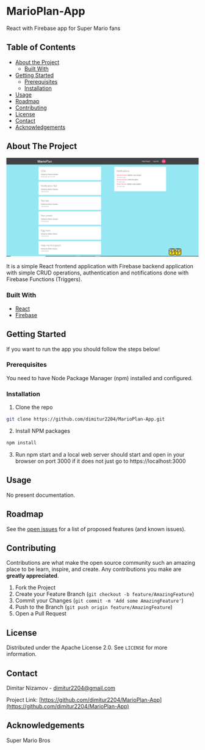 # MarioPlan-App
React with Firebase app for Super Mario fans

<!-- TABLE OF CONTENTS -->
## Table of Contents

* [About the Project](#about-the-project)
  * [Built With](#built-with)
* [Getting Started](#getting-started)
  * [Prerequisites](#prerequisites)
  * [Installation](#installation)
* [Usage](#usage)
* [Roadmap](#roadmap)
* [Contributing](#contributing)
* [License](#license)
* [Contact](#contact)
* [Acknowledgements](#acknowledgements)



<!-- ABOUT THE PROJECT -->
## About The Project
![screenshot](https://github.com/dimitur2204/MarioPlan-App/blob/main/public/MarioPlan.PNG?raw=true)

It is a simple React frontend application with Firebase backend application with simple CRUD operations, authentication and notifications done with Firebase Functions (Triggers).

### Built With

* [React](https://reactjs.org/)
* [Firebase](https://firebase.google.com/)



<!-- GETTING STARTED -->
## Getting Started

If you want to run the app you should follow the steps below!

### Prerequisites

You need to have Node Package Manager (npm) installed and configured.

### Installation

1. Clone the repo
```sh
git clone https://github.com/dimitur2204/MarioPlan-App.git
```
2. Install NPM packages
```sh
npm install
```
3. Run npm start and a local web server should start and open in your browser on port 3000 if it does not just go to https://localhost:3000



<!-- USAGE EXAMPLES -->
## Usage
No present documentation.

<!-- ROADMAP -->
## Roadmap

See the [open issues](https://github.com/dimitur2204/MarioPlan-App/issues) for a list of proposed features (and known issues).



<!-- CONTRIBUTING -->
## Contributing

Contributions are what make the open source community such an amazing place to be learn, inspire, and create. Any contributions you make are **greatly appreciated**.

1. Fork the Project
2. Create your Feature Branch (`git checkout -b feature/AmazingFeature`)
3. Commit your Changes (`git commit -m 'Add some AmazingFeature'`)
4. Push to the Branch (`git push origin feature/AmazingFeature`)
5. Open a Pull Request



<!-- LICENSE -->
## License

Distributed under the Apache License 2.0. See `LICENSE` for more information.



<!-- CONTACT -->
## Contact

Dimitar Nizamov - dimitur2204@gmail.com

Project Link: [https://github.com/dimitur2204/MarioPlan-App](https://github.com/dimitur2204/MarioPlan-App)



<!-- ACKNOWLEDGEMENTS -->
## Acknowledgements
Super Mario Bros

<!-- MARKDOWN LINKS & IMAGES -->
<!-- https://www.markdownguide.org/basic-syntax/#reference-style-links -->
